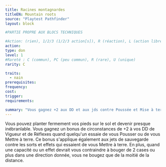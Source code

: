 ```yaml
---
title: Racines montagnardes
titleEN: Mountain roots
source: "Playtest Pathfinder"
layout: block

#PARTIE PROPRE AUX BLOCS TECHNIQUES

#Action: (rien), 1/2/3 (1/2/3 action[s]), R (réaction), L (action libre)
action: 
type: don
level: 1
#Rareté : C (commun), PC (peu commun), R (rare), U (unique)
rarity: C

traits:
  - nain
prerequisites:
frequency:
cost:
trigger:
requirements:

summary: "Vous gagnez +2 aux DD et aux jds contre Poussée et Mise à terre."
---
```


Vous pouvez planter fermement vos pieds sur le sol et devenir presque inébranlable. Vous gagnez un bonus de circonstances de +2 à vos DD de Vigueur et de Réflexes quand quelqu'un essaie de vous Pousser ou de vous Mettre à terre. Ce bonus s'applique également aux jets de sauvegarde contre les sorts et effets qui essaient de vous Mettre à terre. En plus, quand une capacité ou un effet devrait vous contraindre à bouger de 2 cases ou plus dans une direction donnée, vous ne bougez que de la moitié de la distance.